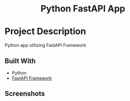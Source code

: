 <h1 align="center">Python FastAPI App</h1>


# Project Description

Python app utilizing FastAPI Framework


## Built With

- Python
- [FastAPI Framework](https://fastapi.tiangolo.com/)



## Screenshots




